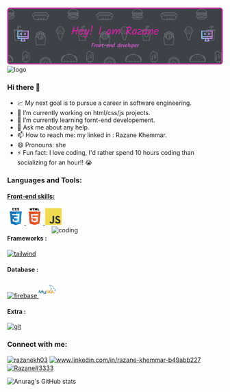 ![logo](https://github.com/Razane3/Razane3/blob/main/github-header-image.png)
![logo](![logo](https://github.com/Razane3/Razane3/blob/main/github-header-image.png)
)

### Hi there 👋

- 📈  My next goal is to pursue a career in software engineering.
- 🔭 I’m currently working on html/css/js projects.
- 🌱 I’m currently learning fornt-end developement.
- 💬 Ask me about any help.
- 📫 How to reach me: my linked in : Razane Khemmar.
- 😄 Pronouns: she
- ⚡ Fun fact: I love coding, I'd rather spend 10 hours coding than socializing for an hour!! :sob: 



<h3 align="left">Languages and Tools:</h3>
<p align="left"> <a href="https://www.w3schools.com/css/" target="_blank" rel="noreferrer"> 
  <h4 align="left">Front-end skills:</h4>
 <p align="left"> <a href="https://www.w3schools.com/css/" target="_blank" rel="noreferrer"> <img src="https://raw.githubusercontent.com/devicons/devicon/master/icons/css3/css3-original-wordmark.svg" alt="css3" width="40" height="40"/> </a> <a href="https://www.w3.org/html/" target="_blank" rel="noreferrer"> <img src="https://raw.githubusercontent.com/devicons/devicon/master/icons/html5/html5-original-wordmark.svg" alt="html5" width="40" height="40"/> </a> <a href="https://developer.mozilla.org/en-US/docs/Web/JavaScript" target="_blank" rel="noreferrer"> <img src="https://raw.githubusercontent.com/devicons/devicon/master/icons/javascript/javascript-original.svg" alt="javascript" width="40" height="40"/> </a>
   
   <img class="im" align="right" alt="coding" src="https://64.media.tumblr.com/33cec5fffbef6cf57aed4e538a85407c/tumblr_onxl2newUq1w05w8zo1_500.gifv" width=400> 
   
   <h4 align="left">Frameworks :</h4>
   <a href="https://tailwindcss.com/" target="_blank" rel="noreferrer"> <img src="https://www.vectorlogo.zone/logos/tailwindcss/tailwindcss-icon.svg" alt="tailwind" width="40" height="40"/> </a>
   <h4 align="left">Database :</h4>
  <a href="https://firebase.google.com/" target="_blank" rel="noreferrer"> <img src="https://www.vectorlogo.zone/logos/firebase/firebase-icon.svg" alt="firebase" width="40" height="40"/> </a> 
  <a href="https://www.mysql.com/" target="_blank" rel="noreferrer"> <img src="https://raw.githubusercontent.com/devicons/devicon/master/icons/mysql/mysql-original-wordmark.svg" alt="mysql" width="40" height="40"/> </a> 
  <h4 align="left">Extra :</h4>
  <a href="https://git-scm.com/" target="_blank" rel="noreferrer"> <img src="https://www.vectorlogo.zone/logos/git-scm/git-scm-icon.svg" alt="git" width="40" height="40"/> </a> 
  </p>
<h3 align="left">Connect with me:</h3>
<p align="left">
<a href="https://twitter.com/razanekh03" target="blank"><img align="center" src="https://raw.githubusercontent.com/rahuldkjain/github-profile-readme-generator/master/src/images/icons/Social/twitter.svg" alt="razanekh03" height="30" width="40" /></a>
<a href="https://linkedin.com/in/www.linkedin.com/in/razane-khemmar-b49abb227" target="blank"><img align="center" src="https://raw.githubusercontent.com/rahuldkjain/github-profile-readme-generator/master/src/images/icons/Social/linked-in-alt.svg" alt="www.linkedin.com/in/razane-khemmar-b49abb227" height="30" width="40" /></a>
<a href="https://discord.gg/Razane#3333" target="blank"><img align="center" src="https://raw.githubusercontent.com/rahuldkjain/github-profile-readme-generator/master/src/images/icons/Social/discord.svg" alt="Razane#3333" height="30" width="40" /></a>
</p>


![Anurag's GitHub stats](https://github-readme-stats.vercel.app/api?username=Razane3&show_icons=true&theme=radical)
